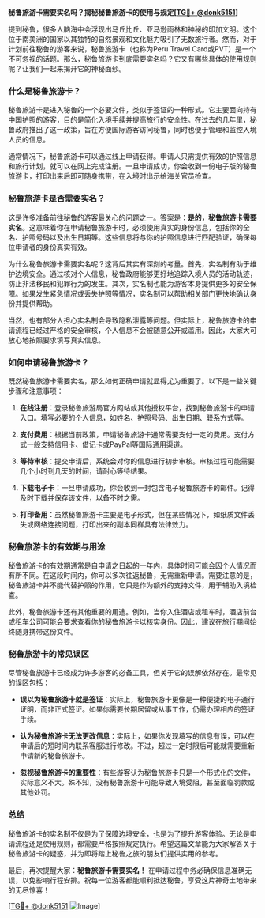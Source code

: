 **秘鲁旅游卡需要实名吗？揭秘秘鲁旅游卡的使用与规定[[TG💪+ @donk5151](https://t.me/s/donk5151)]**

提到秘鲁，很多人脑海中会浮现出马丘比丘、亚马逊雨林和神秘的印加文明。这个位于南美洲的国家以其独特的自然景观和文化魅力吸引了无数旅行者。然而，对于计划前往秘鲁的游客来说，秘鲁旅游卡（也称为Peru Travel Card或PVT）是一个不可忽视的话题。那么，秘鲁旅游卡到底需要实名吗？它又有哪些具体的使用规则呢？让我们一起来揭开它的神秘面纱。

### 什么是秘鲁旅游卡？

秘鲁旅游卡是进入秘鲁的一个必要文件，类似于签证的一种形式。它主要面向持有中国护照的游客，目的是简化入境手续并提高旅行的安全性。在过去的几年里，秘鲁政府推出了这一政策，旨在方便国际游客访问秘鲁，同时也便于管理和监控入境人员的信息。

通常情况下，秘鲁旅游卡可以通过线上申请获得。申请人只需提供有效的护照信息和旅行计划，就可以在网上完成注册。一旦申请成功，你会收到一份电子版的秘鲁旅游卡，打印出来后即可随身携带，在入境时出示给海关官员检查。

### 秘鲁旅游卡是否需要实名？

这是许多准备前往秘鲁的游客最关心的问题之一。答案是：**是的，秘鲁旅游卡需要实名**。这意味着你在申请秘鲁旅游卡时，必须使用真实的身份信息，包括你的全名、护照号码以及出生日期等。这些信息将与你的护照信息进行匹配验证，确保每位申请者的身份真实有效。

为什么秘鲁旅游卡需要实名呢？这背后其实有深刻的考量。首先，实名制有助于维护边境安全。通过核对个人信息，秘鲁政府能够更好地追踪入境人员的活动轨迹，防止非法移民和犯罪行为的发生。其次，实名制也能为游客本身提供更多的安全保障。如果发生紧急情况或丢失护照等情况，实名制可以帮助相关部门更快地确认身份并提供帮助。

当然，也有部分人担心实名制会导致隐私泄露等问题。但实际上，秘鲁旅游卡的申请流程已经过严格的安全审核，个人信息不会被随意公开或滥用。因此，大家大可放心地按照要求填写真实信息。

### 如何申请秘鲁旅游卡？

既然秘鲁旅游卡需要实名，那么如何正确申请就显得尤为重要了。以下是一些关键步骤和注意事项：

1. **在线注册**：登录秘鲁旅游局官方网站或其他授权平台，找到秘鲁旅游卡的申请入口。填写必要的个人信息，如姓名、护照号码、出生日期、联系方式等。

2. **支付费用**：根据当前政策，申请秘鲁旅游卡通常需要支付一定的费用。支付方式一般支持信用卡、借记卡或PayPal等国际通用渠道。

3. **等待审核**：提交申请后，系统会对你的信息进行初步审核。审核过程可能需要几个小时到几天的时间，请耐心等待结果。

4. **下载电子卡**：一旦申请成功，你会收到一封包含电子秘鲁旅游卡的邮件。记得及时下载并保存该文件，以备不时之需。

5. **打印备用**：虽然秘鲁旅游卡主要是电子形式，但在某些情况下，如纸质文件丢失或网络连接问题，打印出来的副本同样具有法律效力。

### 秘鲁旅游卡的有效期与用途

秘鲁旅游卡的有效期通常是自申请之日起的一年内，具体时间可能会因个人情况而有所不同。在这段时间内，你可以多次往返秘鲁，无需重新申请。需要注意的是，秘鲁旅游卡并不能代替护照的作用，它只是作为额外的支持文件，用于辅助入境检查。

此外，秘鲁旅游卡还有其他重要的用途。例如，当你入住酒店或租车时，酒店前台或租车公司可能会要求查看你的秘鲁旅游卡以核实身份。因此，建议在旅行期间始终随身携带这份文件。

### 秘鲁旅游卡的常见误区

尽管秘鲁旅游卡已经成为许多游客的必备工具，但关于它的误解依然存在。最常见的误区包括：

- **误以为秘鲁旅游卡就是签证**：实际上，秘鲁旅游卡更像是一种便捷的电子通行证明，而非正式签证。如果你需要长期居留或从事工作，仍需办理相应的签证手续。
  
- **认为秘鲁旅游卡无法更改信息**：实际上，如果你发现填写的信息有误，可以在申请后的短时间内联系客服进行修改。不过，超过一定时限后可能就需要重新申请新的秘鲁旅游卡。

- **忽视秘鲁旅游卡的重要性**：有些游客认为秘鲁旅游卡只是一个形式化的文件，实际意义不大。殊不知，没有秘鲁旅游卡可能导致入境受阻，甚至面临罚款或其他处罚。

### 总结

秘鲁旅游卡的实名制不仅是为了保障边境安全，也是为了提升游客体验。无论是申请流程还是使用规则，都需要严格按照规定执行。希望这篇文章能为大家解答关于秘鲁旅游卡的疑惑，并为即将踏上秘鲁之旅的朋友们提供实用的参考。

最后，再次提醒大家：**秘鲁旅游卡需要实名！** 在申请过程中务必确保信息准确无误，以免影响行程安排。祝每一位游客都能顺利抵达秘鲁，享受这片神奇土地带来的无尽惊喜！

[[TG💪+ @donk5151](https://t.me/s/donk5151) ![Image](https://i.postimg.cc/rwNCRYN7/Snipaste-2025-04-30-17-27-05.png)]